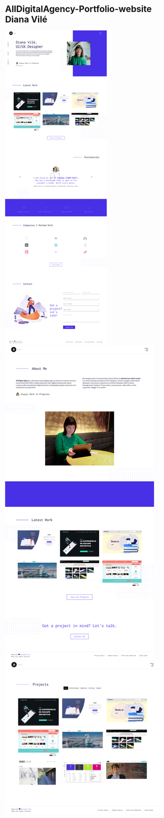 # AllDigitalAgency-Portfolio-website Diana Vilé

![AllDigitalAgency- Diana Vilé-LandingPage](https://github.com/dianavile/AllDigitalAgency/blob/main/assets/design/LandingPage.png)
![About](https://github.com/dianavile/AllDigitalAgency/blob/main/assets/design/About.png)
![Projects](https://github.com/dianavile/AllDigitalAgency/blob/main/assets/design/Projects.png)
